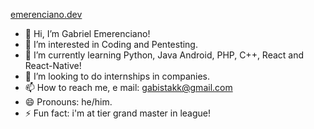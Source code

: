 [emerenciano.dev](emerenciano.dev)

- 👋 Hi, I’m Gabriel Emerenciano!
- 👀 I’m interested in Coding and Pentesting.
- 🌱 I’m currently learning Python, Java Android, PHP, C++, React and React-Native!
- 💞️ I’m looking to do internships in companies.
- 📫 How to reach me, e mail: gabistakk@gmail.com
- 😄 Pronouns: he/him.
- ⚡ Fun fact: i'm at tier grand master in league!
